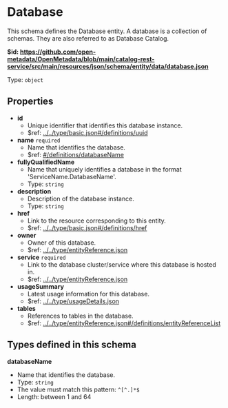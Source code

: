# Database

This schema defines the Database entity. A database is a collection of schemas. They are also referred to as Database Catalog.

<b id="httpsgithub.comopen-metadataopenmetadatablobmaincatalog-rest-servicesrcmainresourcesjsonschemaentitydatadatabase.json">&#36;id: https://github.com/open-metadata/OpenMetadata/blob/main/catalog-rest-service/src/main/resources/json/schema/entity/data/database.json</b>

Type: `object`

## Properties
 - <b id="#https://github.com/open-metadata/OpenMetadata/blob/main/catalog-rest-service/src/main/resources/json/schema/entity/data/database.json/properties/id">id</b>
	 - Unique identifier that identifies this database instance.
	 - &#36;ref: [../../type/basic.json#/definitions/uuid](#....typebasic.jsondefinitionsuuid)
 - <b id="#https://github.com/open-metadata/OpenMetadata/blob/main/catalog-rest-service/src/main/resources/json/schema/entity/data/database.json/properties/name">name</b> `required`
	 - Name that identifies the database.
	 - &#36;ref: [#/definitions/databaseName](#/definitions/databaseName)
 - <b id="#https://github.com/open-metadata/OpenMetadata/blob/main/catalog-rest-service/src/main/resources/json/schema/entity/data/database.json/properties/fullyQualifiedName">fullyQualifiedName</b>
	 - Name that uniquely identifies a database in the format 'ServiceName.DatabaseName'.
	 - Type: `string`
 - <b id="#https://github.com/open-metadata/OpenMetadata/blob/main/catalog-rest-service/src/main/resources/json/schema/entity/data/database.json/properties/description">description</b>
	 - Description of the database instance.
	 - Type: `string`
 - <b id="#https://github.com/open-metadata/OpenMetadata/blob/main/catalog-rest-service/src/main/resources/json/schema/entity/data/database.json/properties/href">href</b>
	 - Link to the resource corresponding to this entity.
	 - &#36;ref: [../../type/basic.json#/definitions/href](#....typebasic.jsondefinitionshref)
 - <b id="#https://github.com/open-metadata/OpenMetadata/blob/main/catalog-rest-service/src/main/resources/json/schema/entity/data/database.json/properties/owner">owner</b>
	 - Owner of this database.
	 - &#36;ref: [../../type/entityReference.json](#....typeentityreference.json)
 - <b id="#https://github.com/open-metadata/OpenMetadata/blob/main/catalog-rest-service/src/main/resources/json/schema/entity/data/database.json/properties/service">service</b> `required`
	 - Link to the database cluster/service where this database is hosted in.
	 - &#36;ref: [../../type/entityReference.json](#....typeentityreference.json)
 - <b id="#https://github.com/open-metadata/OpenMetadata/blob/main/catalog-rest-service/src/main/resources/json/schema/entity/data/database.json/properties/usageSummary">usageSummary</b>
	 - Latest usage information for this database.
	 - &#36;ref: [../../type/usageDetails.json](#....typeusagedetails.json)
 - <b id="#https://github.com/open-metadata/OpenMetadata/blob/main/catalog-rest-service/src/main/resources/json/schema/entity/data/database.json/properties/tables">tables</b>
	 - References to tables in the database.
	 - &#36;ref: [../../type/entityReference.json#/definitions/entityReferenceList](#....typeentityreference.jsondefinitionsentityreferencelist)


## Types defined in this schema
**databaseName**

 - Name that identifies the database.
 - Type: `string`
 - The value must match this pattern: `^[^.]*$`
 - Length: between 1 and 64


